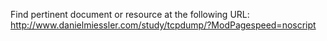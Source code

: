 Find pertinent document or resource at the following URL:
http://www.danielmiessler.com/study/tcpdump/?ModPagespeed=noscript
